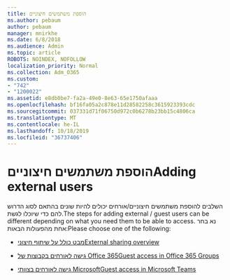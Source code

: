 ```yaml
---
title: הוספת משתמשים חיצוניים
ms.author: pebaum
author: pebaum
manager: mnirkhe
ms.date: 6/8/2018
ms.audience: Admin
ms.topic: article
ROBOTS: NOINDEX, NOFOLLOW
localization_priority: Normal
ms.collection: Adm_O365
ms.custom:
- "742"
- "1200022"
ms.assetid: e8db0be7-fa2a-49e0-8e63-65e1750afaaa
ms.openlocfilehash: bf16fa05a2c878e11d28582258c3615923393cdc
ms.sourcegitcommit: 037331d71f06750d972c0b6278b23bb15c4806ca
ms.translationtype: MT
ms.contentlocale: he-IL
ms.lasthandoff: 10/18/2019
ms.locfileid: "36737406"
---
```

# <a name="adding-external-users"></a><span data-ttu-id="0371a-102">הוספת משתמשים חיצוניים</span><span class="sxs-lookup"><span data-stu-id="0371a-102">Adding external users</span></span>

<span data-ttu-id="0371a-103">השלבים להוספת משתמשים חיצוניים/אורחים יכולים להיות שונים בהתאם לסוג הדרוש להם כדי שיוכלו לגשת.</span><span class="sxs-lookup"><span data-stu-id="0371a-103">The steps for adding external / guest users can be different depending on what you need them to be able to access.</span></span> <span data-ttu-id="0371a-104">נא בחר אחת מהפעולות הבאות:</span><span class="sxs-lookup"><span data-stu-id="0371a-104">Please choose one of the following:</span></span>
  
- [<span data-ttu-id="0371a-105">מבט כולל על שיתוף חיצוני</span><span class="sxs-lookup"><span data-stu-id="0371a-105">External sharing overview</span></span>](https://docs.microsoft.com/sharepoint/external-sharing-overview)

- [<span data-ttu-id="0371a-106">גישה לאורחים בקבוצות של Office 365</span><span class="sxs-lookup"><span data-stu-id="0371a-106">Guest access in Office 365 Groups</span></span>](https://support.office.com/en-gb/article/guest-access-in-office-365-groups-bfc7a840-868f-4fd6-a390-f347bf51aff6)

- [<span data-ttu-id="0371a-107">גישה לאורחים בצוותי Microsoft</span><span class="sxs-lookup"><span data-stu-id="0371a-107">Guest access in Microsoft Teams</span></span>](https://docs.microsoft.com/microsoftteams/guest-access-checklist)
